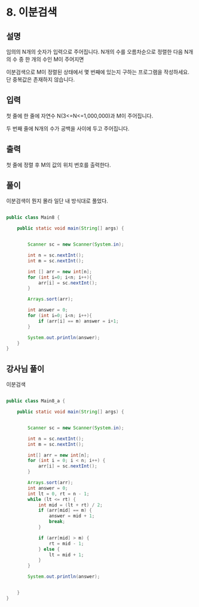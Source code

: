 # 8. 이분검색

## 설명

임의의 N개의 숫자가 입력으로 주어집니다. N개의 수를 오름차순으로 정렬한 다음 N개의 수 중 한 개의 수인 M이 주어지면

이분검색으로 M이 정렬된 상태에서 몇 번째에 있는지 구하는 프로그램을 작성하세요. 단 중복값은 존재하지 않습니다.


## 입력
첫 줄에 한 줄에 자연수 N(3<=N<=1,000,000)과 M이 주어집니다.

두 번째 줄에 N개의 수가 공백을 사이에 두고 주어집니다.


## 출력
첫 줄에 정렬 후 M의 값의 위치 번호를 출력한다.

## 풀이

이분검색이 뭔지 몰라 일단 내 방식대로  풀었다.

```java

public class Main8 {

    public static void main(String[] args) {


        Scanner sc = new Scanner(System.in);

        int n = sc.nextInt();
        int m = sc.nextInt();

        int [] arr = new int[n];
        for (int i=0; i<n; i++){
            arr[i] = sc.nextInt();
        }

        Arrays.sort(arr);

        int answer = 0;
        for (int i=0; i<n; i++){
            if (arr[i] == m) answer = i+1;
        }

        System.out.println(answer);
    }
}

```

## 강사님 풀이

이분검색

```java

public class Main8_a {

    public static void main(String[] args) {


        Scanner sc = new Scanner(System.in);

        int n = sc.nextInt();
        int m = sc.nextInt();

        int[] arr = new int[n];
        for (int i = 0; i < n; i++) {
            arr[i] = sc.nextInt();
        }

        Arrays.sort(arr);
        int answer = 0;
        int lt = 0, rt = n - 1;
        while (lt <= rt) {
            int mid = (lt + rt) / 2;
            if (arr[mid] == m) {
                answer = mid + 1;
                break;
            }

            if (arr[mid] > m) {
                rt = mid - 1;
            } else {
                lt = mid + 1;
            }
        }

        System.out.println(answer);


    }
}

```